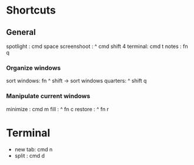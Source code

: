 # Shortcuts

## General 
spotlight : cmd space
screenshoot : ^ cmd shift 4
terminal: cmd t
notes : fn q

### Organize windows
sort windows: fn ^ shift ->
sort windows quarters: ^ shift q

### Manipulate current windows
minimize : cmd m
fill     : ^ fn c
restore  : ^ fn r

# Terminal
- new tab: cmd n
- split : cmd d


